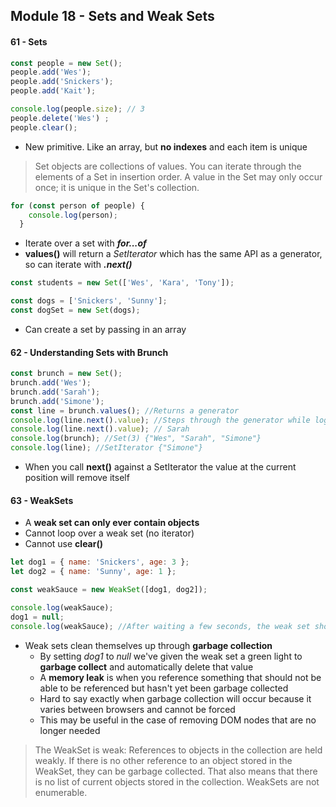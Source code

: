 ## Module 18 - Sets and Weak Sets

#### 61 - Sets

```js
const people = new Set();
people.add('Wes');
people.add('Snickers');
people.add('Kait');

console.log(people.size); // 3
people.delete('Wes') ;
people.clear();
```

+ New primitive. Like an array, but __no indexes__ and each item is unique

>Set objects are collections of values. You can iterate through the elements of a Set in insertion order. A value in the Set may only occur once; it is unique in the Set's collection.

```js  
for (const person of people) {
    console.log(person);
  }
```
+ Iterate over a set with ___for...of___
+ __values()__ will return a _SetIterator_ which has the same API as a generator, so can iterate with ___.next()___

```js
const students = new Set(['Wes', 'Kara', 'Tony']);

const dogs = ['Snickers', 'Sunny'];
const dogSet = new Set(dogs);
```
+ Can create a set by passing in an array

#### 62 - Understanding Sets with Brunch

```js
const brunch = new Set();
brunch.add('Wes');
brunch.add('Sarah');
brunch.add('Simone');
const line = brunch.values(); //Returns a generator
console.log(line.next().value); //Steps through the generator while logging the name at the current position, which is here Wes
console.log(line.next().value); // Sarah
console.log(brunch); //Set(3) {"Wes", "Sarah", "Simone"}
console.log(line); //SetIterator {"Simone"}
````
+ When you call __next()__ against a SetIterator the value at the current position will remove itself

#### 63 - WeakSets

+ A __weak set can only ever contain objects__
+ Cannot loop over a weak set (no iterator)
+ Cannot use __clear()__

```js
let dog1 = { name: 'Snickers', age: 3 };
let dog2 = { name: 'Sunny', age: 1 };

const weakSauce = new WeakSet([dog1, dog2]);

console.log(weakSauce);
dog1 = null;
console.log(weakSauce); //After waiting a few seconds, the weak set should have been garbage collected
```

+ Weak sets clean themselves up through __garbage collection__
  + By setting _dog1_ to _null_ we've given the weak set a green light to __garbage collect__ and automatically delete that value
  + A __memory leak__ is when you reference something that should not be able to be referenced but hasn't yet been garbage collected
  + Hard to say exactly when garbage collection will occur because it varies between browsers and cannot be forced
  + This may be useful in the case of removing DOM nodes that are no longer needed

> The WeakSet is weak: References to objects in the collection are held weakly. If there is no other reference to an object stored in the WeakSet, they can be garbage collected. That also means that there is no list of current objects stored in the collection. WeakSets are not enumerable.
